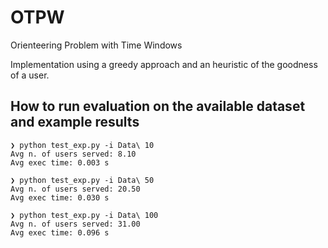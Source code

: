 # OTPW

Orienteering Problem with Time Windows

Implementation using a greedy approach and an heuristic of the goodness of a user.


## How to run evaluation on the available dataset and example results

```
❯ python test_exp.py -i Data\ 10
Avg n. of users served: 8.10
Avg exec time: 0.003 s
```

```
❯ python test_exp.py -i Data\ 50
Avg n. of users served: 20.50
Avg exec time: 0.030 s
```

```
❯ python test_exp.py -i Data\ 100
Avg n. of users served: 31.00
Avg exec time: 0.096 s
```